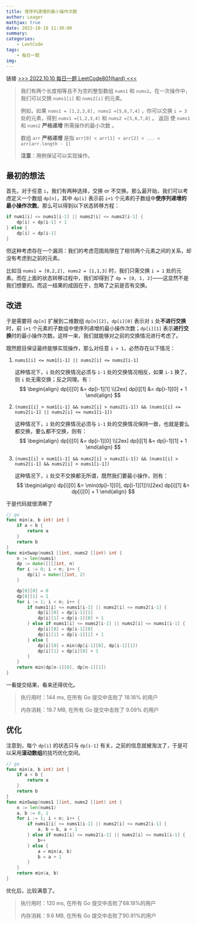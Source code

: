 ```yaml
---
title: 使序列递增的最小操作次数
author: Leager
mathjax: true
date: 2022-10-10 11:30:00
summary:
categories:
    - LeetCode
tags:
    - 每日一题
img:
---
```


链接 [>>> 2022.10.10 每日一题 LeetCode801(hard) <<<](https://leetcode.cn/problems/minimum-swaps-to-make-sequences-increasing/submissions/)

<!--more-->

> 我们有两个长度相等且不为空的整型数组 `nums1` 和 `nums2`。在一次操作中，我们可以交换 `nums1[i]` 和 `nums2[i]` 的元素。
>
> 例如，如果 `nums1 = [1,2,3,8], nums2 =[5,6,7,4]` ，你可以交换 `i = 3` 处的元素，得到 `nums1 =[1,2,3,4]` 和 `nums2 =[5,6,7,8]` 。
> 返回 使 `nums1` 和 `nums2` **严格递增** 所需操作的最小次数 。
>
> 数组 `arr` **严格递增** 是指  `arr[0] < arr[1] < arr[2] < ... < arr[arr.length - 1]`
>
> **注意**：用例保证可以实现操作。

## 最初的想法

首先，对于任意 `i`，我们有两种选择，交换 or 不交换。那么最开始，我们可以考虑定义一个数组 `dp[n]`，其中 `dp[i]` 表示前 `i+1` 个元素的子数组中**使序列递增的最小操作次数**。那么可以得到以下状态转移方程：

```go
if num1[i] <= nums1[i-1] || nums2[i] <= nums2[i-1] {
    dp[i] = dp[i-1] + 1
} else {
    dp[i] = dp[i-1]
}
```

但这种考虑存在一个漏洞：我们的考虑范围局限在了相邻两个元素之间的关系，却没有考虑到之前的元素。

比如当 `nums1 = [0,2,2], nums2 = [1,1,3]` 时，我们只需交换 `i = 1` 处的元素。而在上面的状态转移过程中，我们却得到了 `dp = [0, 1, 2]`——这显然不是我们想要的。而这一结果的成因在于，忽略了之前是否有交换。

## 改进

于是需要将 `dp[n]` 扩展到二维数组 `dp[n][2]`，`dp[i][0]` 表示对 `i` 处**不进行交换**时，前 `i+1` 个元素的子数组中使序列递增的最小操作次数；`dp[i][1]` 表示**进行交换**时的最小操作次数。这样一来，我们就能够对之前的交换情况进行考虑了。

既然题目保证最终能够实现操作，那么对任意 `i > 1`，必然存在以下情况：

1. `nums1[i] <= num1[i-1] || nums2[i] <= nums2[i-1]`

    这种情况下，`i` 处的交换情况必须与 `i-1` 处的交换情况相反，如果 `i-1` 换了，则 `i` 处无需交换；反之同理。有：
    $$
    \begin{align}
    dp[i][0] &= dp[i-1][1] \\[2ex] dp[i][1] &= dp[i-1][0] + 1
    \end{align}
    $$

2. `(nums1[i] > num1[i-1] && nums2[i] > nums2[i-1]) && (nums1[i] <= nums2[i-1] || nums2[i] <= nums1[i-1])`

    这种情况下，`i` 处的交换情况必须与 `i-1` 处的交换情况保持一致，也就是要么都交换，要么都不交换，则有：
    $$
    \begin{align}
    dp[i][0] &= dp[i-1][0] \\[2ex] dp[i][1] &= dp[i-1][1] + 1
    \end{align}
    $$

3. `(nums1[i] > num1[i-1] && nums2[i] > nums2[i-1]) && (nums1[i] > nums2[i-1] && nums2[i] > nums1[i-1])`

    这种情况下，`i` 处交不交换都无所谓，既然我们要最小操作，则有：
    $$
    \begin{align}
    dp[i][0] &= \min(dp[i-1][0], dp[i-1][1])\\[2ex] dp[i][1] &= dp[i][0] + 1
    \end{align}
    $$

于是代码就很清晰了

```go
// go
func min(a, b int) int {
    if a < b {
        return a
    }
    return b
}
func minSwap(nums1 []int, nums2 []int) int {
    n := len(nums1)
    dp := make([][]int, n)
    for i := 0; i < n; i++ {
        dp[i] = make([]int, 2)
    }

    dp[0][0] = 0
    dp[0][1] = 1
    for i := 1; i < n; i++ {
        if nums1[i] <= nums1[i-1] || nums2[i] <= nums2[i-1] {
            dp[i][0] = dp[i-1][1]
            dp[i][1] = dp[i-1][0] + 1
        } else if nums1[i] <= nums2[i-1] || nums2[i] <= nums1[i-1] {
            dp[i][0] = dp[i-1][0]
            dp[i][1] = dp[i-1][1] + 1
        } else {
            dp[i][0] = min(dp[i-1][0], dp[i-1][1])
            dp[i][1] = dp[i][0] + 1
        }
    }
    return min(dp[n-1][0], dp[n-1][1])
}
```

一看提交结果，看来还得优化。

> 执行用时：144 ms, 在所有 Go 提交中击败了 18.18% 的用户
>
> 内存消耗：19.7 MB, 在所有 Go 提交中击败了 9.09% 的用户

## 优化

注意到，每个 `dp[i]` 的状态只与 `dp[i-1]` 有关，之前的信息就被淘汰了，于是可以采用**滚动数组**的技巧优化空间。

```go
// go
func min(a, b int) int {
    if a < b {
        return a
    }
    return b
}
func minSwap(nums1 []int, nums2 []int) int {
    n := len(nums1)
    a, b := 0, 1
    for i := 1; i < n; i++ {
        if nums1[i] <= nums1[i-1] || nums2[i] <= nums2[i-1] {
            a, b = b, a + 1
        } else if nums1[i] <= nums2[i-1] || nums2[i] <= nums1[i-1] {
            b++
        } else {
            a = min(a, b)
            b = a + 1
        }
    }
    return min(a, b)
}
```

优化后，比较满意了。

> 执行用时：120 ms, 在所有 Go 提交中击败了68.18%的用户
>
> 内存消耗：9.6 MB, 在所有 Go 提交中击败了90.91%的用户
